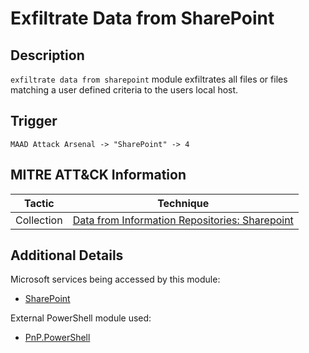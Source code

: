 # Exfiltrate Data from SharePoint

## Description
`exfiltrate data from sharepoint` module exfiltrates all files or files matching a user defined criteria to the users local host.

## Trigger
```
MAAD Attack Arsenal -> "SharePoint" -> 4
```

## MITRE ATT&CK Information

| Tactic         | Technique                                                                                                                                                                                                                                     |
| -------------- | --------------------------------------------------------------------------------------------------------------------------------------------------------------------------------------------------------------------------------------------- |
| Collection | [Data from Information Repositories: Sharepoint](https://attack.mitre.org/techniques/T1213/002/)|

## Additional Details
Microsoft services being accessed by this module:

* [SharePoint](https://www.microsoft.com/en-us/microsoft-365/sharepoint/collaboration)

External PowerShell module used: 

* [PnP.PowerShell](https://pnp.github.io/powershell/)
